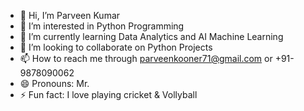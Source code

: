 - 👋 Hi, I’m Parveen Kumar
- 👀 I’m interested in Python Programming
- 🌱 I’m currently learning Data Analytics and AI Machine Learning
- 💞️ I’m looking to collaborate on Python Projects
- 📫 How to reach me through parveenkooner71@gmail.com or +91-9878090062
- 😄 Pronouns: Mr.
- ⚡ Fun fact: I love playing cricket & Vollyball

<!---
ParveenKooner71/ParveenKooner71 is a ✨ special ✨ repository because its `README.md` (this file) appears on your GitHub profile.
You can click the Preview link to take a look at your changes.
--->
